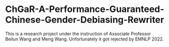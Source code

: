 # ChGaR-A-Performance-Guaranteed-Chinese-Gender-Debiasing-Rewriter

This is a research project under the instruction of Associate Professor Beilun Wang and Meng Wang. Unfortunately it got rejected by EMNLP 2022.  
